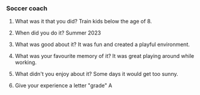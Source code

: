 ### Soccer coach
1) What was it that you did?
Train kids below the age of 8.

2) When did you do it?
Summer 2023

3) What was good about it?
It was fun and created a playful environment.

4) What was your favourite memory of it?
It was great playing around while working.

5) What didn't you enjoy about it?
Some days it would get too sunny.

6) Give your experience a letter "grade"
A
